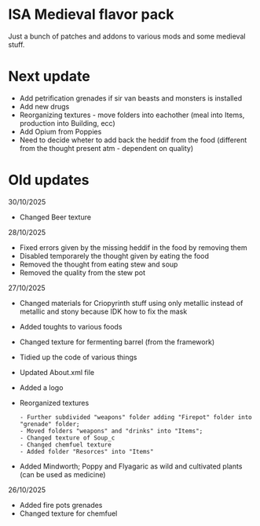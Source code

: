 # ISA Medieval flavor pack

Just a bunch of patches and addons to various mods and some medieval stuff.

# Next update

- Add petrification grenades if sir van beasts and monsters is installed
- Add new drugs
- Reorganizing textures - move folders into eachother (meal into Items, production into Building, ecc)
- Add Opium from Poppies
- Need to decide wheter to add back the heddif from the food (different from the thought present atm - dependent on quality) 

# Old updates

30/10/2025
- Changed Beer texture

28/10/2025
- Fixed errors given by the missing heddif in the food by removing them
- Disabled temporarely the thought given by eating the food
- Removed the thought from eating stew and soup
- Removed the quality from the stew pot

27/10/2025
- Changed materials for Criopyrinth stuff using only metallic instead of metallic and stony because IDK how to fix the mask
- Added toughts to various foods
- Changed texture for fermenting barrel (from the framework)
- Tidied up the code of various things
- Updated About.xml file
- Added a logo
- Reorganized textures
  
      - Further subdivided "weapons" folder adding "Firepot" folder into "grenade" folder;
      - Moved folders "weapons" and "drinks" into "Items";
      - Changed texture of Soup_c
      - Changed chemfuel texture
      - Added folder "Resorces" into "Items"
- Added Mindworth; Poppy and Flyagaric as wild and cultivated plants (can be used as medicine) 
  

26/10/2025
- Added fire pots grenades
- Changed texture for chemfuel

